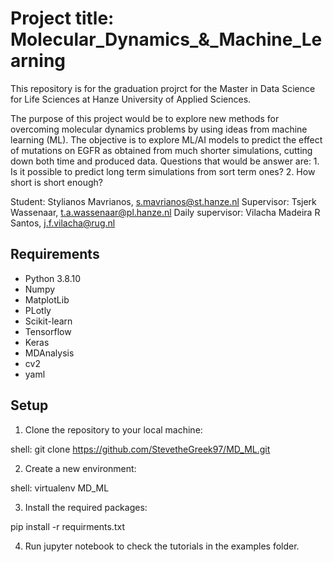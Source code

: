 # Project title: Molecular_Dynamics_&_Machine_Learning

This repository is for the graduation projrct for the Master in Data Science 
for Life Sciences at Hanze University of Applied Sciences.

The purpose of this project would be to explore new methods for overcoming molecular dynamics problems by using ideas from machine learning (ML). 
The objective is to explore ML/AI models to predict the effect of mutations on EGFR as obtained from much shorter simulations,
cutting down both time and produced data. Questions that would be answer are: 
    1. Is it possible to predict long term simulations from sort term ones? 
    2. How short is short enough? 
   
Student:          Stylianos Mavrianos, s.mavrianos@st.hanze.nl 
Supervisor:       Tsjerk Wassenaar, t.a.wassenaar@pl.hanze.nl 
Daily supervisor: Vilacha Madeira R Santos, j.f.vilacha@rug.nl 

## Requirements

- Python 3.8.10
- Numpy
- MatplotLib
- PLotly
- Scikit-learn
- Tensorflow
- Keras
- MDAnalysis
- cv2
- yaml

## Setup

1. Clone the repository to your local machine:

shell: git clone https://github.com/StevetheGreek97/MD_ML.git

2. Create a new environment:

shell: virtualenv MD_ML

3. Install the required packages:

pip install -r requirments.txt

4. Run jupyter notebook to check the tutorials in the examples folder.
